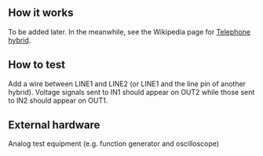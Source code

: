 <!---

This file is used to generate your project datasheet. Please fill in the information below and delete any unused
sections.

You can also include images in this folder and reference them in the markdown. Each image must be less than
512 kb in size, and the combined size of all images must be less than 1 MB.
-->

## How it works

To be added later. In the meanwhile, see the Wikipedia page for [Telephone hybrid](https://en.wikipedia.org/wiki/Telephone_hybrid).

## How to test

Add a wire between LINE1 and LINE2 (or LINE1 and the line pin of another hybrid).
Voltage signals sent to IN1 should appear on OUT2 while those sent to IN2 should appear on OUT1.

## External hardware

Analog test equipment (e.g. function generator and oscilloscope)
